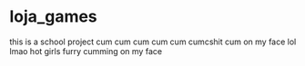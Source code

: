# loja_games

this is a school project
cum cum cum cum cum cumcshit cum on my face lol lmao hot girls furry cumming on my face